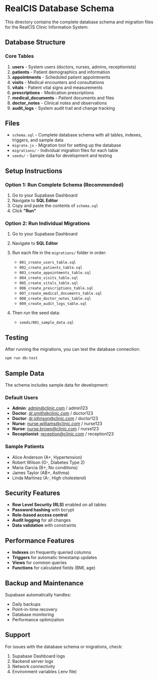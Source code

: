 # RealCIS Database Schema

This directory contains the complete database schema and migration files for the RealCIS Clinic Information System.

## Database Structure

### Core Tables

1. **users** - System users (doctors, nurses, admins, receptionists)
2. **patients** - Patient demographics and information
3. **appointments** - Scheduled patient appointments
4. **visits** - Medical encounters and consultations
5. **vitals** - Patient vital signs and measurements
6. **prescriptions** - Medication prescriptions
7. **medical_documents** - Patient documents and files
8. **doctor_notes** - Clinical notes and observations
9. **audit_logs** - System audit trail and change tracking

## Files

- `schema.sql` - Complete database schema with all tables, indexes, triggers, and sample data
- `migrate.js` - Migration tool for setting up the database
- `migrations/` - Individual migration files for each table
- `seeds/` - Sample data for development and testing

## Setup Instructions

### Option 1: Run Complete Schema (Recommended)

1. Go to your Supabase Dashboard
2. Navigate to **SQL Editor**
3. Copy and paste the contents of `schema.sql`
4. Click **"Run"**

### Option 2: Run Individual Migrations

1. Go to your Supabase Dashboard
2. Navigate to **SQL Editor**
3. Run each file in the `migrations/` folder in order:
   - `001_create_users_table.sql`
   - `002_create_patients_table.sql`
   - `003_create_appointments_table.sql`
   - `004_create_visits_table.sql`
   - `005_create_vitals_table.sql`
   - `006_create_prescriptions_table.sql`
   - `007_create_medical_documents_table.sql`
   - `008_create_doctor_notes_table.sql`
   - `009_create_audit_logs_table.sql`

4. Then run the seed data:
   - `seeds/001_sample_data.sql`

## Testing

After running the migrations, you can test the database connection:

```bash
npm run db:test
```

## Sample Data

The schema includes sample data for development:

### Default Users
- **Admin**: admin@clinic.com / admin123
- **Doctor**: dr.smith@clinic.com / doctor123
- **Doctor**: dr.johnson@clinic.com / doctor123
- **Nurse**: nurse.williams@clinic.com / nurse123
- **Nurse**: nurse.brown@clinic.com / nurse123
- **Receptionist**: reception@clinic.com / reception123

### Sample Patients
- Alice Anderson (A+, Hypertension)
- Robert Wilson (O-, Diabetes Type 2)
- Maria Garcia (B+, No conditions)
- James Taylor (AB+, Asthma)
- Linda Martinez (A-, High cholesterol)

## Security Features

- **Row Level Security (RLS)** enabled on all tables
- **Password hashing** with bcrypt
- **Role-based access control**
- **Audit logging** for all changes
- **Data validation** with constraints

## Performance Features

- **Indexes** on frequently queried columns
- **Triggers** for automatic timestamp updates
- **Views** for common queries
- **Functions** for calculated fields (BMI, age)

## Backup and Maintenance

Supabase automatically handles:
- Daily backups
- Point-in-time recovery
- Database monitoring
- Performance optimization

## Support

For issues with the database schema or migrations, check:
1. Supabase Dashboard logs
2. Backend server logs
3. Network connectivity
4. Environment variables (.env file)
